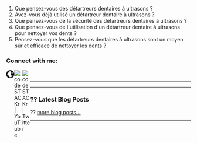 1. Que pensez-vous des détartreurs dentaires à ultrasons ? 
2. Avez-vous déjà utilisé un détartreur dentaire à ultrasons ? 
3. Que pensez-vous de la sécurité des détartreurs dentaires à ultrasons ? 
4. Que pensez-vous de l'utilisation d'un détartreur dentaire à ultrasons pour nettoyer vos dents ? 
5. Pensez-vous que les détartreurs dentaires à ultrasons sont un moyen sûr et efficace de nettoyer les dents ?


### Connect with me:

[<img align="left" alt="codeSTACKr.com" width="22px" src="https://raw.githubusercontent.com/iconic/open-iconic/master/svg/globe.svg" />][website]
[<img align="left" alt="codeSTACKr | YouTube" width="22px" src="https://cdn.jsdelivr.net/npm/simple-icons@v3/icons/youtube.svg" />][youtube]
[<img align="left" alt="codeSTACKr | Twitter" width="22px" src="https://cdn.jsdelivr.net/npm/simple-icons@v3/icons/twitter.svg" />][twitter]


<br />

---

---

### ?? Latest Blog Posts

<!-- BLOG-POST-LIST:START -->
<!-- BLOG-POST-LIST:END -->

?? [more blog posts...](https://about.me/detartreurdentaire/)

---


[website]: https://www.lilidiscount.com/product/detartreur-dentaire-ultrason/
[twitter]: https://twitter.com/detartreurultra
[youtube]: https://www.youtube.com/channel/UCWh0KaDBuM7dA7kWnTRYK-A

